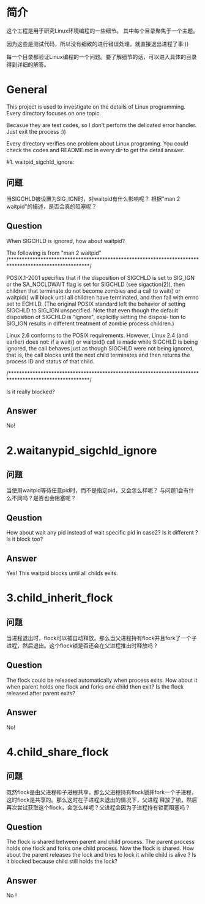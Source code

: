 # 简介

这个工程是用于研究Linux环境编程的一些细节。
其中每个目录聚焦于一个主题。

因为这些是测试代码，所以没有细致的进行错误处理。就直接退出进程了事:))

每一个目录都验证Linux编程的一个问题。要了解细节的话，可以进入具体的目录得到详细的解答。


# General
This project is used to investigate on the details of Linux programming.
Every directory focuses on one topic.

Becasue they are test codes, so I don't perform the delicated error handler. Just exit the process :))

Every directory verifies one problem about Linux programing. You could check the codes and README.md in every dir to get the detail answer.

#1. waitpid_sigchld_ignore: 

## 问题

当SIGCHLD被设置为SIG_IGN时，对waitpid有什么影响呢？
根据"man 2 waitpid"的描述，是否会真的阻塞呢？

## Question


When SIGCHLD is ignored, how about waitpid?

The following is from "man 2 waitpid"
/******************************************************************************************************/


POSIX.1-2001 specifies that if the disposition of SIGCHLD is set to SIG_IGN or the  SA_NOCLDWAIT  flag
is  set  for SIGCHLD (see sigaction(2)), then children that terminate do not become zombies and a call
to wait() or waitpid() will block until all children have terminated, and then fail with errno set  to
ECHILD.   (The  original  POSIX  standard left the behavior of setting SIGCHLD to SIG_IGN unspecified.
Note that even though the default disposition of SIGCHLD is "ignore", explicitly setting the  disposi‐
tion to SIG_IGN results in different treatment of zombie process children.)

Linux  2.6 conforms to the POSIX requirements.  However, Linux 2.4 (and earlier) does not: if a wait()
or waitpid() call is made while SIGCHLD is being ignored, the call behaves just as though SIGCHLD were
not  being  ignored,  that  is,  the  call blocks until the next child terminates and then returns the
process ID and status of that child.


/******************************************************************************************************/

Is it really blocked?

## Answer
No!

# 2.waitanypid_sigchld_ignore

## 问题

当使用waitpid等待任意pid时，而不是指定pid，又会怎么样呢？
与问题1会有什么不同吗？是否也会阻塞呢？

## Qeustion

How about wait any pid instead of wait specific pid in case2?  Is it different ? Is it block too?

## Answer
Yes! This waitpid blocks until all childs exits.


# 3.child_inherit_flock

## 问题

当进程退出时，flock可以被自动释放。那么当父进程持有flock并且fork了一个子进程，然后退出。这个flock锁是否还会在父进程推出时释放吗？

## Question
The flock could be released automatically when process exits. How about it when parent holds one flock and forks one child then exit? Is the flock released after parent exits?

## Answer
No!

# 4.child_share_flock

## 问题

既然flock是由父进程和子进程共享，那么父进程持有flock锁并fork一个子进程，这时flock是共享的。那么这时在子进程未退出的情况下，父进程
释放了锁，然后再次尝试获取这个flock，会怎么样呢？父进程会因为子进程持有锁而阻塞吗？

## Question

The flock is shared between parent and child process. The parent process holds one flock and forks one child process. Now the flock is shared. How about the parent releases the lock and tries to lock it while child is alive ? Is it blocked because child still holds the lock?

## Answer

No !




